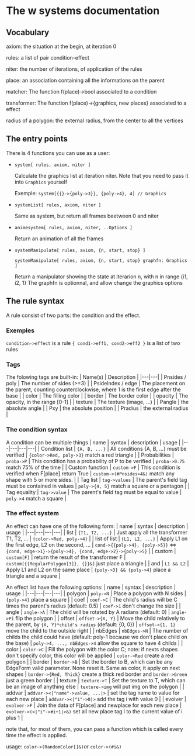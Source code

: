 # The w systems documentation

## Vocabulary
axiom: the situation at the begin, at iteration 0

rules: a list of pair condition-effect

niter: the number of iterations, of application of the rules

place: an association containing all the informations on the parent

matcher: The function f(place)->bool associated to a condition

transformer: The function f(place)->{graphics, new places} associated to a effect

radius of a polygon: the external radius, from the center to all the vertices

## The entry points
There is 4 functions you can use as a user:

- `system[ rules, axiom, niter ]`
  
  Calculate the graphics list at iteration niter.
  Note that you need to pass it into `Graphics` yourself

  Exemple: `system[{{}->{poly->3}}, {poly->4}, 4] // Graphics`
  
- `systemList[ rules, axiom, niter ]`
  
  Same as system, but return all frames beetween 0 and niter
  
- `animesystem[ rules, axiom, niter, ..Options ]`
  
  Return an animation of all the frames
  
- `systemManipulate[ rules, axiom, {n, start, stop} ]`
  
  `systemManipulate[ rules, axiom, {n, start, stop} graphfn: Graphics ]`
  
  Return a manipulator showing the state at iterarion n, with n in range {i1, i2, 1}
  The graphfn is optionnal, and allow change the graphics options

## The rule syntax
A rule consist of two parts: the condition and the effect. 

### Exemples
`condition->effect` is a rule
`{ cond1->eff1, cond2->eff2 }` is a list of two rules

### Tags
The folowing tags are built-in:
| Name(s) | Description |
|---|---|
| Pnsides / poly | The number of sides (>=3) |
| PsideIndex / edge | The placement on the parent, counting counterclockwise, where 1 is the first edge after the base |
| color | The filling color |
| border | The border color |
| opacity | The opacity, in the range [0-1] |
| texture | The texture (image, ...) |
| Pangle | the absolute angle |
| Pxy | the absolute position |
| Pradius | the external radius |

### The condition syntax
A condition can be multiple things
| name | syntax |  description | usage |
|---|---|---|---|
| Condition list | `{A, B, ...}` | All conditions {A, B, ...} must be verified | `{color->Red, poly->3}` match a red triangle |
| Probabilities | `proba->P` | This condition has a probability of P to be verified | `proba->0.75` match 75% of the time |
| Custom function | `custom->F` | This condition is verified when F[place] return True | `custom->(#Pnsides>4&)` match any shape with 5 or more sides. |
| Tag list | `tag->values` | The parent's field tag must be contained in values | `poly->{4, 5}` match a square or a pentagon |
| Tag equality | `tag->value` | The parent's field tag must be equal to value | `poly->4` match a square |


### The effect system
An effect can have one of the following form:
| name | syntax |  description | usage |
|---|---|---|---|
| list | `{T1, T2, ...}` | Just apply all the transformer T1, T2, ... | `{color->Red, poly->4}` |
| list of list | `{L1, L2, ...}` | Apply L1 on the first edge, L2 on the second, ... | `cond->{{poly->4}, {poly->5}}` <=> `{cond, edge->1}->{poly->4}, {cond, edge->2}->{poly->5}` |
| custom | `custom[F]` | return the result of the transformer F | `custom[{{RegularPolygon[3]}, {}}&]` just place a triangle |
| and | `L1 && L2` | Apply L1 and L2 on the same place | `{poly->3} && {poly->4}` place a triangle and a square |

An effect list have the following options:
| name | syntax |  description | usage |
|---|---|---|---|
| polygon | `poly->N` | Place a polygon with N sides | `{poly->4}` place a square |
| coef | `coef->C` | The child's radius will be C times the parent's radius (default: 0.5) | `coef->1` don't change the size |
| angle | `angle->A` | The child will be rotated by A radians (default: 0) | `angle->Pi` flip the polygon |
| offset | `offset->{X, Y}` | Move the child relatively to the parent, by `{X, Y}*child's radius` (default: {0, 0}) | `offset->{1, 1}` move the child to the outside right |
| nbEdges | `nbEdges->N` | The number of childs the child could have (default: poly-1 because we don't place child on the base) | `poly->4, ..., nbEdges->4` allow the square to have 4 childs |
| color |  `color->C` | Fill the polygon with the color C; note: if nexts shapes don't specify color, this color will be applied | `color->Red` create a red polygon |
| border | `border->B` | Set the border to B, which can be any EdgeForm valid parameter. None reset it. Same as color, it apply on next shapes | `border->{Red, Thick}` create a thick red border and `border->Green` just a green border |
| texture | `texture->T` | Set the texture to T, which can be an image of anything else | `texture->img` will put img on the polygon |
| addvar | `addvar-><|"name"->value, ...|>` | set the tag name to value for each new place | `addvar-><|"i"->0|>` add the tag i with value 0 |
| evolver | `evolver->F` | Join the data of F[place] and newplace for each new place | `evolver->(<|"i"->#i+1|>&)` set all new place tag i to the current value of i plus 1 |

  note that, for most of them, you can pass a function which is called every time the effect is applied.

  usage: `color->(RandomColor[]&)`or `color->(#i&)`
